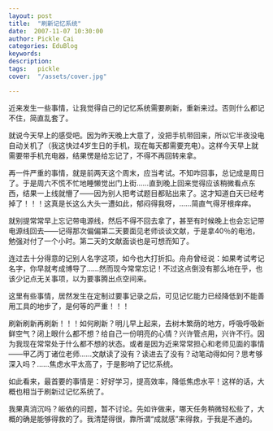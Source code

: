 ```yaml
---
layout: post  
title:  "刷新记忆系统"
date:  2007-11-07 10:30:00
author: Pickle Cai  
categories: EduBlog  
keywords: 
description:   
tags:	pickle   
cover:  "/assets/cover.jpg"  

---
```


近来发生一些事情，让我觉得自己的记忆系统需要刷新，重新来过。否则什么都记不住，简直乱套了。



就说今天早上的感受吧。因为昨天晚上大意了，没把手机带回来，所以它半夜没电自动关机了（我这快过4岁生日的手机，现在每天都需要充电）。这样今天早上就需要带手机充电器，结果愣是给忘记了，不得不再回转来拿。



再一件严重的事情，就是前两天这个周末，应当考试。不知咋回事，总记成是周日了。于是周六不慌不忙地睡懒觉出门上街……直到晚上回来觉得应该稍微看点东西，结果一上线就懵了——因为别人把考试题目都贴出来了。这才知道白天已经考掉了！！！这真是长这么大头一遭如此，郁闷得我呀，……简直气得牙根痒痒。



就别提常常早上忘记带电源线，然后不得不回去拿了，甚至有时候晚上也会忘记带电源线回去——记得那次偏偏第二天要面见老师谈谈文献，于是拿40％的电池，勉强对付了一个小时。第二天的文献面谈也是可想而知了。



连过去十分得意的记别人名字这项，如今也大打折扣。舟舟曾经说：如果考试考记名字，你早就考成博导了……然而现今常常忘记！不过这点倒没有那么地在乎，也该少记点无关事项，以为要事腾出点空间来。



这里有些事情，居然发生在定制过要事记录之后，可见记忆能力已经降低到不能善用工具的地步了，是何等的严重！！！



刷新刷新再刷新！！！如何刷新？明儿早上起来，去树木繁荫的地方，呼吸呼吸新鲜空气？闭上眼什么都不想？给自己一份明亮的心情？兴许管点用，兴许不行。因为我现在常常处于什么都不想的状态。或者是因为近来常常担心和老师见面的事情——甲乙丙丁诸位老师……文献读了没有？读进去了没有？动笔动得如何？思考够深入吗？……焦虑水平太高了，于是影响了记忆系统。



如此看来，最首要的事情是：好好学习，提高效率，降低焦虑水平！这样的话，大概也相当于刷新过记忆系统了。



我果真消沉吗？皈依的问题，暂不讨论。先如许做来，哪天任务稍微轻松些了，大概的确是能够得救的了。我清楚得很，靠所谓“成就感”来得救，于我是不通的。



		    
